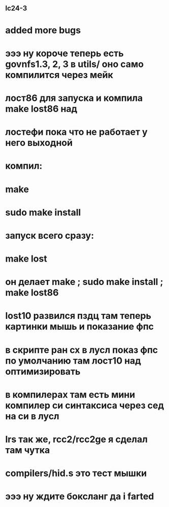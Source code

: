 ## lc24-3
# added more bugs

# эээ ну короче теперь есть govnfs1.3, 2, 3 в utils/ оно само компилится через мейк
# лост86 для запуска и компила make lost86 над
# лостефи пока что не работает у него выходной

# компил:
# make
# sudo make install

# запуск всего сразу:
# make lost

# он делает make ; sudo make install ; make lost86
# lost10 развился пздц там теперь картинки мышь и показание фпс
# в скрипте ран сх в лусл показ фпс по умолчанию там лост10 над оптимизировать
# в компилерах там есть мини компилер си синтаксиса через сед на си в лусл
# lrs так же, rcc2/rcc2ge я сделал там чутка
# compilers/hid.s это тест мышки

# эээ ну ждите боксланг да i farted
